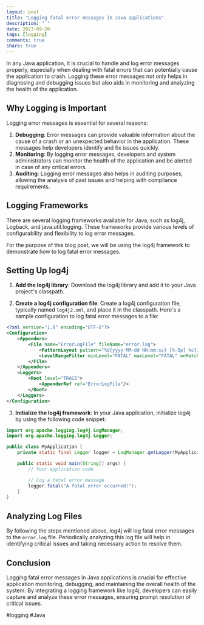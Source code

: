 ```yaml
---
layout: post
title: "Logging fatal error messages in Java applications"
description: " "
date: 2023-09-20
tags: [logging]
comments: true
share: true
---
```


In any Java application, it is crucial to handle and log error messages properly, especially when dealing with fatal errors that can potentially cause the application to crash. Logging these error messages not only helps in diagnosing and debugging issues but also aids in monitoring and analyzing the health of the application.

## Why Logging is Important

Logging error messages is essential for several reasons:

1. **Debugging**: Error messages can provide valuable information about the cause of a crash or an unexpected behavior in the application. These messages help developers identify and fix issues quickly.
2. **Monitoring**: By logging error messages, developers and system administrators can monitor the health of the application and be alerted in case of any critical errors.
3. **Auditing**: Logging error messages also helps in auditing purposes, allowing the analysis of past issues and helping with compliance requirements.

## Logging Frameworks

There are several logging frameworks available for Java, such as log4j, Logback, and java.util.logging. These frameworks provide various levels of configurability and flexibility to log error messages.

For the purpose of this blog post, we will be using the log4j framework to demonstrate how to log fatal error messages.

## Setting Up log4j

1. **Add the log4j library**: Download the log4j library and add it to your Java project's classpath.

2. **Create a log4j configuration file**: Create a log4j configuration file, typically named `log4j2.xml`, and place it in the classpath. Here's a sample configuration to log fatal error messages to a file:

```xml
<?xml version="1.0" encoding="UTF-8"?>
<Configuration>
    <Appenders>
        <File name="ErrorLogFile" fileName="error.log">
            <PatternLayout pattern="%d{yyyy-MM-dd HH:mm:ss} [%-5p] %c{1}:%L - %m%n"/>
            <LevelRangeFilter minLevel="FATAL" maxLevel="FATAL" onMatch="ACCEPT" onMismatch="DENY"/>
        </File>
    </Appenders>
    <Loggers>
        <Root level="TRACE">
            <AppenderRef ref="ErrorLogFile"/>
        </Root>
    </Loggers>
</Configuration>
```

3. **Initialize the log4j framework**: In your Java application, initialize log4j by using the following code snippet:

```java
import org.apache.logging.log4j.LogManager;
import org.apache.logging.log4j.Logger;

public class MyApplication {
    private static final Logger logger = LogManager.getLogger(MyApplication.class);

    public static void main(String[] args) {
        // Your application code

        // Log a fatal error message
        logger.fatal("A fatal error occurred!");
    }
}
```

## Analyzing Log Files

By following the steps mentioned above, log4j will log fatal error messages to the `error.log` file. Periodically analyzing this log file will help in identifying critical issues and taking necessary action to resolve them.

## Conclusion

Logging fatal error messages in Java applications is crucial for effective application monitoring, debugging, and maintaining the overall health of the system. By integrating a logging framework like log4j, developers can easily capture and analyze these error messages, ensuring prompt resolution of critical issues.

#logging #Java